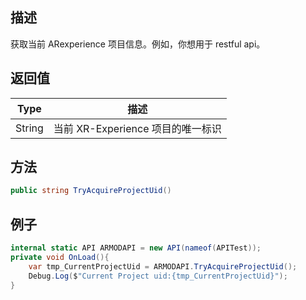 ## 描述

获取当前 ARexperience 项目信息。例如，你想用于 restful api。

## 返回值

| Type                                          | 描述                              |
| --------------------------------------------- | --------------------------------- |
| <highlight color="#AE6221">String</highlight> | 当前 XR-Experience 项目的唯一标识 |

## 方法

```cs
public string TryAcquireProjectUid()
```

## 例子

```cs
internal static API ARMODAPI = new API(nameof(APITest));
private void OnLoad(){
    var tmp_CurrentProjectUid = ARMODAPI.TryAcquireProjectUid();
    Debug.Log($"Current Project uid:{tmp_CurrentProjectUid}");
}
```
